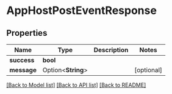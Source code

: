 # AppHostPostEventResponse

## Properties

Name | Type | Description | Notes
------------ | ------------- | ------------- | -------------
**success** | **bool** |  | 
**message** | Option<**String**> |  | [optional]

[[Back to Model list]](../README.md#documentation-for-models) [[Back to API list]](../README.md#documentation-for-api-endpoints) [[Back to README]](../README.md)


